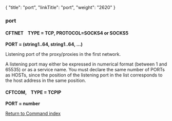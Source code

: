 {
    "title": "port",
    "linkTitle": "port",
    "weight": "2620"
}<span id="port"></span>

### port

#### CFTNET    TYPE = TCP, PROTOCOL=SOCKS4 or SOCKS5

**PORT = (string1..64, string1..64,
…)**

Listening port of the proxy/proxies in the first network.

A listening port may either be expressed in numerical format (between
1 and 65535) or as a service name. You must declare the same number of
PORTs as HOSTs, since the position of the listening port in the list corresponds
to the host address in the same position.

#### CFTCOM,    TYPE = TCPIP

**PORT = number**

[Return to Command index](../../)

